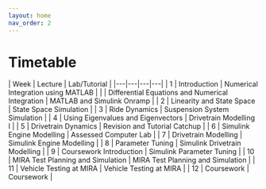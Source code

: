 ```yaml
---
layout: home
nav_order: 2
---
```


# Timetable

| Week | Lecture | Lab/Tutorial |
|---|---|---|---|
| 1 | Introduction | Numerical Integration using MATLAB |
|   | Differential Equations and Numerical Integration | MATLAB and Simulink Onramp |
| 2 | Linearity and State Space | State Space Simulation |
| 3 | Ride Dynamics | Suspension System Simulation |
| 4 | Using Eigenvalues and Eigenvectors | Drivetrain Modelling I |
| 5 | Drivetrain Dynamics | Revision and Tutorial Catchup |
| 6 | Simulink Engine Modelling | Assessed Computer Lab |
| 7 | Drivetrain Modelling | Simulink Engine Modelling |
| 8 | Parameter Tuning | Simulink Drivetrain Modelling |
| 9 | Coursework Introduction | Simulink Parameter Tuning |
| 10 | MIRA Test Planning and Simulation | MIRA Test Planning and Simulation |
| 11 | Vehicle Testing at MIRA | Vehicle Testing at MIRA |
| 12 | Coursework | Coursework |
